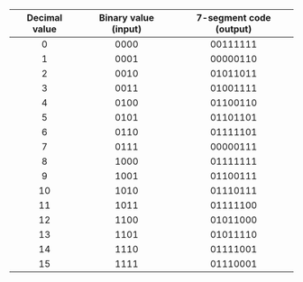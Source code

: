 <div align="center">

Decimal value | Binary value (input) | 7-segment code (output)
:---: | :---: | :---:
0  | 0000 | 00111111
1  | 0001 | 00000110
2  | 0010 | 01011011
3  | 0011 | 01001111
4  | 0100 | 01100110
5  | 0101 | 01101101
6  | 0110 | 01111101
7  | 0111 | 00000111
8  | 1000 | 01111111
9  | 1001 | 01100111
10 | 1010 | 01110111
11 | 1011 | 01111100
12 | 1100 | 01011000
13 | 1101 | 01011110
14 | 1110 | 01111001
15 | 1111 | 01110001

</div>